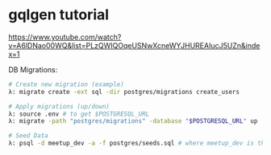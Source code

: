 # gqlgen tutorial

https://www.youtube.com/watch?v=A6lDNao00WQ&list=PLzQWIQOqeUSNwXcneWYJHUREAIucJ5UZn&index=1

DB Migrations:
```bash
# Create new migration (example)
λ: migrate create -ext sql -dir postgres/migrations create_users

# Apply migrations (up/down)
λ: source .env # to get $POSTGRESQL_URL
λ: migrate -path "postgres/migrations" -database "$POSTGRESQL_URL" up

# Seed Data
λ: psql -d meetup_dev -a -f postgres/seeds.sql # where meetup_dev is the dbname
```
